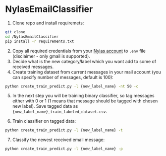 # NylasEmailClassifier
1. Clone repo and install requiremets: 
  ```sh
  git clone 
  cd /NylasEmailClassifier
  pip install -r requirements.txt
  ```

2. Copy all required credentials from your [Nylas account](https://www.nylas.com/) to `.env` file (disclaimer - only gmail is supported).
3. Decide what is the new category/label which you want add to some of received messages.
4. Create training dataset from current messages in your mail account (you can specify number of messages, default is 100):
  ```sh
  python create_train_predict.py -l {new_label_name} -nt 50 -c
  ```
5. In the next step you will be training binary classifier, so tag messages either with 0 or 1 (1 means that message should be tagged with chosen new label).
   Save tagged data as `{new_label_name}_train_labeled_dataset.csv`.

6. Train classifier on tagged data:
  ```sh
  python create_train_predict.py -l {new_label_name} -t
  ```
7. Classify the newest received email message:
  ```sh
  python create_train_predict.py -l {new_label_name} -p
  ```
